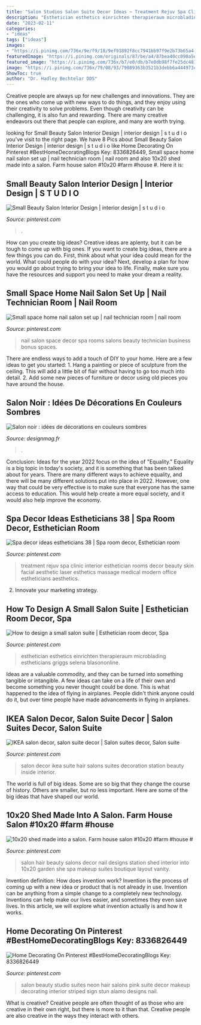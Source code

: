 ```yaml
---
title: "Salon Studios Salon Suite Decor Ideas ~ Treatment Rejuv Spa Clinic Interior Esthetician Rooms Decor Beauty Skin Facial Aesthetic Laser Esthetics Massage Medical Modern Office Estheticians Aesthetics"
description: "Esthetician esthetics einrichten therapieraum microblading estheticians griggs selena blasononline"
date: "2023-02-11"
categories:
- "ideas"
tags: ["ideas"]
images:
- "https://i.pinimg.com/736x/9e/f9/18/9ef91892f8cc7941bb97f9e2b73b65a4--beauty-salon-interior-salon-interior-design.jpg"
featuredImage: "https://i.pinimg.com/originals/87/be/a4/87bea40cc090a5ec3618289d411eac7d.jpg"
featured_image: "https://i.pinimg.com/736x/b7/e0/db/b7e0db98f7fe25dc481adf18ee8aff16.jpg"
image: "https://i.pinimg.com/736x/79/08/93/79089363b3521b3debb6a444973ceac9.jpg"
ShowToc: true
author: "Dr. Hadley Bechtelar DDS"
---
```



Creative people are always up for new challenges and innovations. They are the ones who come up with new ways to do things, and they enjoy using their creativity to solve problems. Even though creativity can be challenging, it is also fun and rewarding. There are many creative endeavors out there that people can explore, and many are worth trying.

	

		
looking for Small Beauty Salon Interior Design | interior design | s t u d i o you've visit to the right page. We have 8 Pics about Small Beauty Salon Interior Design | interior design | s t u d i o like Home Decorating On Pinterest #BestHomeDecoratingBlogs Key: 8336826449, Small space home nail salon set up | nail technician room | nail room and also 10x20 shed made into a salon. Farm house salon #10x20 #farm #house #. Here it is:
		
    
## Small Beauty Salon Interior Design | Interior Design | S T U D I O

<img loading=lazy src="https://i.pinimg.com/736x/9e/f9/18/9ef91892f8cc7941bb97f9e2b73b65a4--beauty-salon-interior-salon-interior-design.jpg" onerror="this.onerror=null;this.src='https://tse3.mm.bing.net/th?id=OIP.2LUjEUNNzTTJxCXxvq6CSwHaJ4&amp;pid=15.1';" alt="Small Beauty Salon Interior Design | interior design | s t u d i o">

_Source: pinterest.com_

>. 

	

How can you create big ideas?
Creative ideas are aplenty, but it can be tough to come up with big ones. If you want to create big ideas, there are a few things you can do. First, think about what your idea could mean for the world. What could people do with your idea? Next, develop a plan for how you would go about trying to bring your idea to life. Finally, make sure you have the resources and support you need to make your dream a reality.

    
## Small Space Home Nail Salon Set Up | Nail Technician Room | Nail Room

<img loading=lazy src="https://i.pinimg.com/736x/ee/b6/e0/eeb6e00ec27891553c8d228ac3cb5fa1.jpg" onerror="this.onerror=null;this.src='https://tse3.mm.bing.net/th?id=OIP.cShRhv-KHHjzKfhnp3OwgwHaJ3&amp;pid=15.1';" alt="Small space home nail salon set up | nail technician room | nail room">

_Source: pinterest.com_

>nail salon space decor spa rooms salons beauty technician business bonus spaces. 

	

There are endless ways to add a touch of DIY to your home. Here are a few ideas to get you started: 1. Hang a painting or piece of sculpture from the ceiling. This will add a little bit of flair without having to go too much into detail. 2. Add some new pieces of furniture or decor using old pieces you have around the house.
    
## Salon Noir : Idées De Décorations En Couleurs Sombres

<img loading=lazy src="https://designmag.fr/wp-content/uploads/2016/01/salon-noir-deco-moderne.jpg" onerror="this.onerror=null;this.src='https://tse2.mm.bing.net/th?id=OIP.qxYIyy_qdXvNqEKtY4AC4QHaEC&amp;pid=15.1';" alt="Salon noir : idées de décorations en couleurs sombres">

_Source: designmag.fr_

>. 

	

Conclusion:
Ideas for the year 2022 focus on the idea of "Equality." Equality is a big topic in today's society, and it is something that has been talked about for years. There are many different ways to achieve equality, and there will be many different solutions put into place in 2022. However, one way that could be very effective is to make sure that everyone has the same access to education. This would help create a more equal society, and it would also help improve the economy.

    
## Spa Decor Ideas Estheticians 38 | Spa Room Decor, Esthetician Room

<img loading=lazy src="https://i.pinimg.com/originals/5e/52/6f/5e526f05ecd65f5d50909fc54753a28b.jpg" onerror="this.onerror=null;this.src='https://tse3.mm.bing.net/th?id=OIP.VzWXf7h_6TGdgCrFOo61SQHaE8&amp;pid=15.1';" alt="Spa decor ideas estheticians 38 | Spa room decor, Esthetician room">

_Source: pinterest.com_

>treatment rejuv spa clinic interior esthetician rooms decor beauty skin facial aesthetic laser esthetics massage medical modern office estheticians aesthetics. 

	

2. Innovate your marketing strategy.

    
## How To Design A Small Salon Suite | Esthetician Room Decor, Spa

<img loading=lazy src="https://i.pinimg.com/736x/b7/e0/db/b7e0db98f7fe25dc481adf18ee8aff16.jpg" onerror="this.onerror=null;this.src='https://tse4.mm.bing.net/th?id=OIP.nHlXAIJEDkvvL02N9U6QawHaJ3&amp;pid=15.1';" alt="How to design a small salon suite | Esthetician room decor, Spa">

_Source: pinterest.com_

>esthetician esthetics einrichten therapieraum microblading estheticians griggs selena blasononline. 

	

Ideas are a valuable commodity, and they can be turned into something tangible or intangible. A few ideas can take on a life of their own and become something you never thought could be done. This is what happened to the idea of flying in airplanes. People didn't think anyone could do it, but over time people have made advancements in flying in airplanes.

    
## IKEA Salon Decor, Salon Suite Decor | Salon Suites Decor, Salon Suite

<img loading=lazy src="https://i.pinimg.com/originals/87/be/a4/87bea40cc090a5ec3618289d411eac7d.jpg" onerror="this.onerror=null;this.src='https://tse2.mm.bing.net/th?id=OIP.2_E-WUIHUluHB1TE2QKa0AHaJ4&amp;pid=15.1';" alt="IKEA salon decor, salon suite decor | Salon suites decor, Salon suite">

_Source: pinterest.com_

>salon decor ikea suite hair salons suites decoration station beauty inside interior. 

	

The world is full of big ideas. Some are so big that they change the course of history. Others are smaller, but no less important. Here are some of the big ideas that have shaped our world.

    
## 10x20 Shed Made Into A Salon. Farm House Salon #10x20 #farm #house #

<img loading=lazy src="https://i.pinimg.com/736x/79/08/93/79089363b3521b3debb6a444973ceac9.jpg" onerror="this.onerror=null;this.src='https://tse4.mm.bing.net/th?id=OIP.KaPWuhtOzlYE5mPUeMRIggHaJ3&amp;pid=15.1';" alt="10x20 shed made into a salon. Farm house salon #10x20 #farm #house #">

_Source: pinterest.com_

>salon hair beauty salons decor nail designs station shed interior into 10x20 garden she spa makeup suites boutique layout vanity. 

	

Invention definition: How does invention work?
Invention is the process of coming up with a new idea or product that is not already in use. Invention can be anything from a simple change to a completely new technology. Inventions can help make our lives easier, and sometimes they even save lives. In this article, we will explore what invention actually is and how it works.

    
## Home Decorating On Pinterest #BestHomeDecoratingBlogs Key: 8336826449

<img loading=lazy src="https://i.pinimg.com/originals/8e/e5/e7/8ee5e7ab729d0e489704675c238f0301.jpg" onerror="this.onerror=null;this.src='https://tse1.mm.bing.net/th?id=OIP.bRxNwfidK7ulKUKSCnaO2AHaJ4&amp;pid=15.1';" alt="Home Decorating On Pinterest #BestHomeDecoratingBlogs Key: 8336826449">

_Source: pinterest.com_

>salon beauty studio suites neon hair salons pink suite decor makeup decorating interior striped sign stun alamo designs nail. 

	

What is creative?
Creative people are often thought of as those who are creative in their own right, but there is more to it than that. Creative people are also creative in the ways they interact with others.

